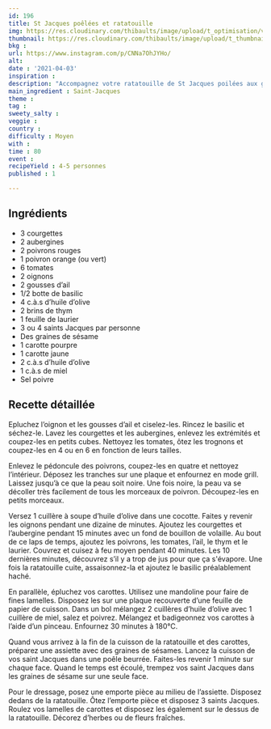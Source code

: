 ```yaml
---
id: 196
title: St Jacques poêlées et ratatouille
img: https://res.cloudinary.com/thibaults/image/upload/t_optimisation/v1617643640/Recipes/20210403_saint-jacques_ratatouille.jpg
thumbnail: https://res.cloudinary.com/thibaults/image/upload/t_thumbnail_josie/v1617643640/Recipes/20210403_saint-jacques_ratatouille.jpg
bkg : 
url: https://www.instagram.com/p/CNNa7OhJYHo/
alt: 
date : '2021-04-03'
inspiration : 
description: "Accompagnez votre ratatouille de St Jacques poilées aux graines de sésame."
main_ingredient : Saint-Jacques
theme : 
tag : 
sweety_salty : 
veggie : 
country : 
difficulty : Moyen
with : 
time : 80
event : 
recipeYield : 4-5 personnes
published : 1

---
```


## Ingrédients
 - 3 courgettes
 - 2 aubergines
 - 2 poivrons rouges
 - 1 poivron orange (ou vert)
 - 6 tomates
 - 2 oignons
 - 2 gousses d’ail
 - 1/2 botte de basilic
 - 4 c.à.s d’huile d’olive
 - 2 brins de thym
 - 1 feuille de laurier
 - 3 ou 4 saints Jacques par personne
 - Des graines de sésame
 - 1 carotte pourpre
 - 1 carotte jaune
 - 2 c.à.s d’huile d’olive
 - 1 c.à.s de miel
 - Sel poivre

## Recette détaillée
Epluchez l’oignon et les gousses d’ail et ciselez-les. Rincez le basilic et séchez-le. Lavez les courgettes et les aubergines, enlevez les extrémités et coupez-les en petits cubes. Nettoyez les tomates, ôtez les trognons et coupez-les en 4 ou en 6 en fonction de leurs tailles.

Enlevez le pédoncule des poivrons, coupez-les en quatre et nettoyez l’intérieur. Déposez les tranches sur une plaque et enfournez en mode grill. Laissez jusqu’à ce que la peau soit noire. Une fois noire, la peau va se décoller très facilement de tous les morceaux de poivron. Découpez-les en petits morceaux.

Versez 1 cuillère à soupe d’huile d’olive dans une cocotte. Faites y revenir les oignons pendant une dizaine de minutes.
Ajoutez les courgettes et l’aubergine pendant 15 minutes avec un fond de bouillon de volaille.
Au bout de ce laps de temps, ajoutez les poivrons, les tomates, l’ail, le thym et le laurier. Couvrez et cuisez à feu moyen pendant 40 minutes. Les 10 dernières minutes, découvrez s’il y a trop de jus pour que ça s'évapore.
Une fois la ratatouille cuite, assaisonnez-la et ajoutez le basilic préalablement haché.

En parallèle, épluchez vos carottes. Utilisez une mandoline pour faire de fines lamelles. Disposez les sur une plaque recouverte d’une feuille de papier de cuisson. Dans un bol mélangez 2 cuillères d’huile d’olive avec 1 cuillère de miel, salez et poivrez. Mélangez et badigeonnez vos carottes à l’aide d’un pinceau.
Enfournez 30 minutes à 180°C.

Quand vous arrivez à la fin de la cuisson de la ratatouille et des carottes, préparez une assiette avec des graines de sésames. Lancez la cuisson de vos saint Jacques dans une poêle beurrée. Faites-les revenir 1 minute sur chaque face. Quand le temps est écoulé, trempez vos saint Jacques dans les graines de sésame sur une seule face.

Pour le dressage, posez une emporte pièce au milieu de l’assiette. Disposez dedans de la ratatouille. Ôtez l’emporte pièce et disposez 3 saints Jacques. Roulez vos lamelles de carottes et disposez les également sur le dessus de la ratatouille.
Décorez d’herbes ou de fleurs fraîches.
